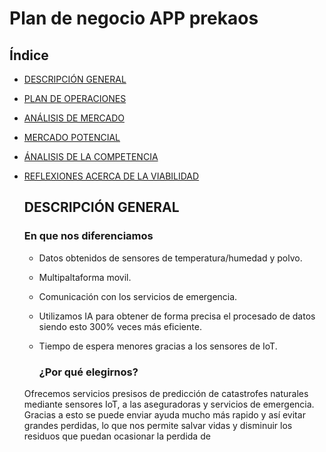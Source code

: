 # Plan de negocio APP prekaos
## Índice

* [DESCRIPCIÓN GENERAL](#DESCRIPCIÓN-GENERAL)
* [PLAN DE OPERACIONES](#PLAN-DE-OPERACIONES)
* [ANÁLISIS DE MERCADO](#ANÁLISIS-DE-MERCADO)
* [MERCADO POTENCIAL](#MERCADO-POTENCIAL)
* [ÁNALISIS DE LA COMPETENCIA](#ÁNALISIS-DE-LA-COMPETENCIA)
* [REFLEXIONES ACERCA DE LA VIABILIDAD](#REFLEXIONES-ACERCA-DE-LA-VIABILIDAD)

  ## DESCRIPCIÓN GENERAL
  ### En que nos diferenciamos
  * Datos obtenidos de sensores de temperatura/humedad y polvo.
  * Multipaltaforma movil.
  * Comunicación con los servicios de emergencia.
  * Utilizamos IA para obtener de forma precisa el procesado de datos siendo esto 300% veces más eficiente.
  * Tiempo de espera menores gracias a los sensores de IoT.

    ### ¿Por qué elegirnos?
  Ofrecemos servicios presisos de predicción de catastrofes naturales mediante sensores IoT, a las aseguradoras y servicios de emergencia. Gracias a esto se puede enviar ayuda mucho más rapido y así evitar grandes perdidas, lo que nos permite salvar vidas y disminuir los residuos que puedan ocasionar la perdida de 

